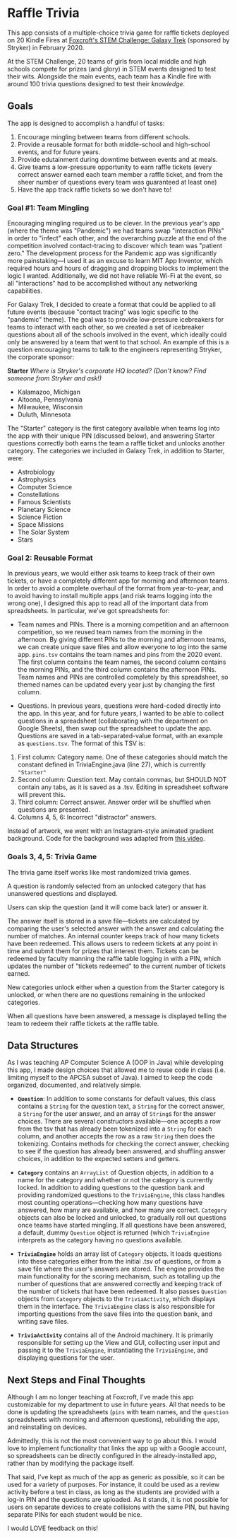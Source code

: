 # Raffle Trivia
This app consists of a multiple-choice trivia game for raffle tickets deployed on 20 Kindle Fires at  <a href="https://www.foxcroft.org/news-detail?pk=1077158&fromId=226003">Foxcroft's STEM Challenge: Galaxy Trek</a> (sponsored by Stryker) in February 2020.

At the STEM Challenge, 20 teams of girls from local middle and high schools compete for prizes (and glory) in STEM events designed to test their wits. Alongside the main events, each team has a Kindle fire with around 100 trivia questions designed to test their <i>knowledge.</i>

## Goals

The app is designed to accomplish a handful of tasks:

1. Encourage mingling between teams from different schools.
2. Provide a reusable format for both middle-school and high-school events, and for future years.
3. Provide edutainment during downtime between events and at meals.
4. Give teams a low-pressure opportunity to earn raffle tickets (every correct answer earned each team member a raffle ticket, and from the sheer number of questions every team was guaranteed at least one)
5. Have the app track raffle tickets so we don't have to!

### Goal #1: Team Mingling
Encouraging mingling required us to be clever. In the previous year's app (where the theme was "Pandemic") we had teams swap "interaction PINs" in order to "infect" each other, and the overarching puzzle at the end of the competition involved contact-tracing to discover which team was "patient zero." The development process for the Pandemic app was significantly more painstaking––I used it as an excuse to learn MIT App Inventor, which required hours and hours of dragging and dropping blocks to implement the logic I wanted. Additionally, we did not have reliable Wi-Fi at the event, so all "interactions" had to be accomplished without any networking capabilities.

For Galaxy Trek, I decided to create a format that could be applied to all future events (because "contact tracing" was logic specific to the "pandemic" theme). The goal was to provide low-pressure icebreakers for teams to interact with each other, so we created a set of icebreaker questions about all of the schools involved in the event, which ideally could only be answered by a team that went to that school. An example of this is a question encouraging teams to talk to the engineers representing Stryker, the corporate sponsor:

<b>Starter</b>	<i>Where is Stryker's corporate HQ located? (Don't know? Find someone from Stryker and ask!)</i>
- Kalamazoo, Michigan	
- Altoona, Pennsylvania	
- Milwaukee, Wisconsin	
- Duluth, Minnesota
  
The "Starter" category is the first category available when teams log into the app with their unique PIN (discussed below), and answering Starter questions correctly both earns the team a raffle ticket and unlocks another category. The categories we included in Galaxy Trek, in addition to Starter, were:

- Astrobiology
- Astrophysics
- Computer Science
- Constellations
- Famous Scientists
- Planetary Science
- Science Fiction
- Space Missions
- The Solar System
- Stars

### Goal 2: Reusable Format
In previous years, we would either ask teams to keep track of their own tickets, or have a completely different app for morning and afternoon teams. In order to avoid a complete overhaul of the format from year-to-year, and to avoid having to install multiple apps (and risk teams logging into the wrong one), I designed this app to read all of the important data from spreadsheets. In particular, we've got spreadsheets for:

- Team names and PINs. There is a morning competition and an afternoon competition, so we reused team names from the morning in the afternoon. By giving different PINs to the morning and afternoon teams, we can create unique save files and allow everyone to log into the same app. `pins.tsv` contains the team names and pins from the 2020 event. The first column contains the team names, the second column contains the morning PINs, and the third column contains the afternoon PINs. Team names and PINs are controlled completely by this spreadsheet, so themed names can be updated every year just by changing the first column.

- Questions. In previous years, questions were hard-coded directly into the app. In this year, and for future years, I wanted to be able to collect questions in a spreadsheet (collaborating with the department on Google Sheets), then swap out the spreadsheet to update the app. Questions are saved in a tab-separated-value format, with an example as `questions.tsv`. The format of this TSV is:

1. First column: Category name. One of these categories should match the constant defined in TriviaEngine.java (line 27), which is currently `"Starter"`
2. Second column: Question text. May contain commas, but SHOULD NOT contain any tabs, as it is saved as a .tsv. Editing in spreadsheet software will prevent this.
3. Third column: Correct answer. Answer order will be shuffled when questions are presented.
4. Columns 4, 5, 6: Incorrect "distractor" answers. 

Instead of artwork, we went with an Instagram-style animated gradient background. Code for the background was adapted from <a href="https://www.youtube.com/watch?v=x_DXXGvyfh8&ab_channel=CodinginFlow">this video</a>.

### Goals 3, 4, 5: Trivia Game

The trivia game itself works like most randomized trivia games.

A question is randomly selected from an unlocked category that has unanswered questions and displayed.

Users can skip the question (and it will come back later) or answer it.

The answer itself is stored in a save file––tickets are calculated by comparing the user's selected answer with the answer and calculating the number of matches. An internal counter keeps track of how many tickets have been redeemed. This allows users to redeem tickets at any point in time and submit them for prizes that interest them. Tickets can be redeemed by faculty manning the raffle table logging in with a PIN, which updates the number of "tickets redeemed" to the current number of tickets earned.

New categories unlock either when a question from the Starter category is unlocked, or when there are no questions remaining in the unlocked categories.

When all questions have been answered, a message is displayed telling the team to redeem their raffle tickets at the raffle table.

## Data Structures

As I was teaching AP Computer Science A (OOP in Java) while developing this app, I made design choices that allowed me to reuse code in class (i.e. limiting myself to the APCSA subset of Java). I aimed to keep the code organized, documented, and relatively simple.

- <b>`Question`</b>: In addition to some constants for default values, this class contains a `String` for the question text, a `String` for the correct answer, a `String` for the user answer, and an array of `String`s for the answer choices. There are several constructors available––one accepts a row from the tsv that has already been tokenized into a `String` for each column, and another accepts the row as a raw `String` then does the tokenizing. Contains methods for checking the correct answer, checking to see if the question has already been answered, and shuffling answer choices, in addition to the expected setters and getters.

- <b>`Category`</b> contains an `ArrayList` of Question objects, in addition to a name for the category and whether or not the category is currently locked. In addition to adding questions to the question bank and providing randomized questions to the `TriviaEngine`, this class handles most counting operations––checking how many questions have answered, how many are available, and how many are correct. `Category` objects can also be locked and unlocked, to gradually roll out questions once teams have started mingling. If all questions have been answered, a default, dummy `Question` object is returned (which `TriviaEngine` interprets as the category having no questions available. 

- <b>`TriviaEngine`</b> holds an array list of `Category` objects. It loads questions into these categories either from the initial .tsv of questions, or from a save file where the user's answers are stored. The engine provides the main functionality for the scoring mechanism, such as totalling up the number of questions that are answered correctly and keeping track of the number of tickets that have been redeemed. It also passes `Question` objects from `Category` objects to the `TriviaActivity`, which displays them in the interface. The `TriviaEngine` class is also responsible for importing questions from the save files into the question bank, and writing save files.

- <b>`TriviaActivity`</b> contains all of the Android machinery. It is primarily responsible for setting up the View and GUI, collecting user input and passing it to the `TriviaEngine`, instantiating the `TriviaEngine`, and displaying questions for the user.

## Next Steps and Final Thoughts

Although I am no longer teaching at Foxcroft, I've made this app customizable for my department to use in future years. All that needs to be done is updating the spreadsheets (`pins` with team names, and the `question` spreadsheets with morning and afternoon questions), rebuilding the app, and reinstalling on devices.

Admittedly, this is not the most convenient way to go about this. I would love to implement functionality that links the app up with a Google account, so spreadsheets can be directly configured in the already-installed app, rather than by modifying the package itself.

That said, I've kept as much of the app as generic as possible, so it can be used for a variety of purposes. For instance, it could be used as a review activity before a test in class, as long as the students are provided with a log-in PIN and the questions are uploaded. As it stands, it is not possible for users on separate devices to create collisions with the same PIN, but having separate PINs for each student would be nice.

I would LOVE feedback on this!
